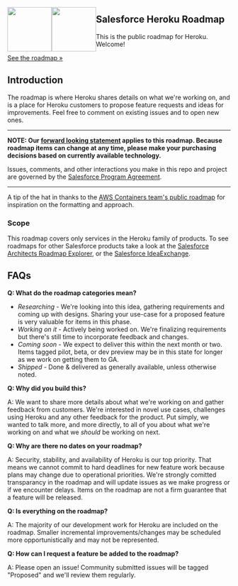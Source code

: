 <img src="https://github.com/heroku/roadmap/blob/main/img/sfdc.png?raw=true" height="100" style="float: left;"><img src="https://github.com/heroku/roadmap/blob/main/img/heroku.png?raw=true" height="100" style="float: left;" >
## Salesforce Heroku Roadmap

This is the public roadmap for Heroku. Welcome!

[See the roadmap »](https://github.com/orgs/heroku/projects/130)

## Introduction

The roadmap is where Heroku shares details on what we're working on, and is a place for Heroku customers to propose feature requests and ideas for improvements. Feel free to comment on existing issues and to open new ones.

--- 

**NOTE: Our [forward looking statement](http://investor.salesforce.com/about-us/investor/forward-looking-statements/) applies to this roadmap. Because roadmap items can change at any time, please make your purchasing decisions based on currently available technology.**

Issues, comments, and other interactions you make in this repo and project are governed by the [Salesforce Program Agreement](https://www.salesforce.com/company/program-agreement/). 

---

A tip of the hat in thanks to the [AWS Containers team's public roadmap](https://github.com/aws/containers-roadmap) for inspiration on the formatting and approach.

### Scope

This roadmap covers only services in the Heroku family of products. To see roadmaps for other Salesforce products take a look at the [Salesforce Architects Roadmap Explorer](https://architect.salesforce.com/roadmaps/roadmap-explorer), or the [Salesforce IdeaExchange](https://ideas.salesforce.com/).

## FAQs

**Q: What do the roadmap categories mean?** 

* *Researching* - We're looking into this idea, gathering requirements and coming up with designs. Sharing your use-case for a proposed feature is very valuable for items in this phase.
* *Working on it* - Actively being worked on. We're finalizing requirements but there's still time to incorporate feedback and changes.
* *Coming soon* - We expect to deliver this within the next month or two. Items tagged pilot, beta, or dev preview may be in this state for longer as we work on getting them to GA.
* *Shipped* - Done & delivered as generally available, unless otherwise noted.

**Q: Why did you build this?**

A: We want to share more details about what we're working on and gather feedback from customers. We're interested in novel use cases, challenges using Heroku and any other feedback for the product. Put simply, we wanted to talk more, and more directly, to all of you about what we're working on and what we _should_ be working on next.

**Q: Why are there no dates on your roadmap?**

A: Security, stability, and availability of Heroku is our top priority. That means we cannot commit to hard deadlines for new feature work because plans may change due to operational priorities. We're strongly comitted transparancy in the roadmap and will update issues as we make progress or if we encounter delays. Items on the roadmap are not a firm guarantee that a feature will be released.


**Q: Is everything on the roadmap?**

A: The majority of our development work for Heroku are included on the roadmap. Smaller incremental improvements/changes may be scheduled more opportunistically and may not be represented.


**Q: How can I request a feature be added to the roadmap?**

A: Please open an issue! Community submitted issues will be tagged "Proposed" and we'll review them regularly.
